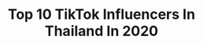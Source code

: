 ---
title: Top 10 TikTok Influencers In Thailand In 2020
description: >-
  Find top TikTok influencers in Thailand in 2020. Most popular hashtags: #zoommyface #shirtchallenge #stayhome #quarantine.
platform: TikTok
profiles:
  - username: "maurice_kapeace"
    fullname: >-
      Maurice_Kapeace
    location: "Thailand"
    followers: 80732
    engagement: 2521
    commentsToLikes: 0.025258
    id: cka0ig5hrdjpz0i78tjfsu23z
    verified: false
    hashtags: "#duett, #caramellacrew, #notalent, #stayhome"
  - username: "medzinewatanya"
    fullname: >-
      Medzine Watanya
    location: "Thailand"
    followers: 43392
    engagement: 1990
    commentsToLikes: 0.021176
    id: cka0xlokw7oza0i785vfcpmw7
    verified: false
    hashtags: "#wfh, #wfhchallenge, #igoge, #snorechallenge"
  - username: "olivernordin1"
    fullname: >-
      olivernordin
    location: "Thailand"
    followers: 1018510
    engagement: 1314
    commentsToLikes: 0.021808
    id: ck8hkyo6yfyf50j78n81ubddn
    verified: true
    hashtags: "#hyperlaps, #frontflip, #blindprank, #freerunninglife"
  - username: "sppawity_chic"
    fullname: >-
      ꧁🄸🄰🄼🅃🄰🄽꧂🧡
    location: "Thailand"
    followers: 511515
    engagement: 1833
    commentsToLikes: 0.014968
    id: ck84mcezkn7cz0j78a1rigz5y
    verified: false
    hashtags: ""
  - username: "kanjana035"
    fullname: >-
      นู๋นุ่น กาญจน์เกล้า 
    location: "Thailand"
    followers: 43649
    engagement: 974
    commentsToLikes: 0.042184
    id: ckan46zc78n4z0i78mp3m3fgf
    verified: false
    hashtags: "#zoommyface"
  - username: "domeworanart"
    fullname: >-
      Dome Woranart
    location: "Thailand"
    followers: 46993
    engagement: 2066
    commentsToLikes: 0.012140
    id: ck932i5z1jl9k0j786m3sqztb
    verified: false
    hashtags: "#thai, #kiss, #shirtchallenge, #handstandtshirtchallenge"
  - username: "hiphoodclips"
    fullname: >-
      Funny Videos
    location: "Thailand"
    followers: 394735
    engagement: 1482
    commentsToLikes: 0.022007
    id: ck81q3v0nfpi30j789bp7v4m8
    verified: false
    hashtags: "#meme, #cats, #cute, #woman"
  - username: "drake_laedeke"
    fullname: >-
      Sattabut Drake
    location: "Thailand"
    followers: 463489
    engagement: 1750
    commentsToLikes: 0.014067
    id: ck9nirtcfh3ut0j78684vc1k9
    verified: false
    hashtags: "#friends, #shirtchallenge, #pushupchallenge, #ourjourney"
  - username: "vwv3095"
    fullname: >-
      𝓥𝓪𝓷𝓽𝓮
    location: "Thailand"
    followers: 35320
    engagement: 1995
    commentsToLikes: 0.010326
    id: ckamx59wlbmow0i789ejwtn28
    verified: false
    hashtags: "#taehyung, #bts"
  - username: "kikitheworld"
    fullname: >-
      riな☁️
    location: "Thailand"
    followers: 29112
    engagement: 1373
    commentsToLikes: 0.030659
    id: ck84mceggn76q0j78kp1dhb9l
    verified: false
    hashtags: "#happylife, #bff, #aftersch, #oneokrock"
cities:
  - name: Chiang mai
    link: /tiktok/thailand/chiang-mai
  - name: Bangkok
    link: /tiktok/thailand/bangkok
---